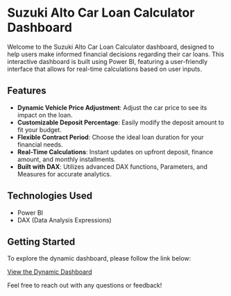 # Suzuki Alto Car Loan Calculator Dashboard

Welcome to the Suzuki Alto Car Loan Calculator dashboard, designed to help users make informed financial decisions regarding their car loans. This interactive dashboard is built using Power BI, featuring a user-friendly interface that allows for real-time calculations based on user inputs.

## Features

- **Dynamic Vehicle Price Adjustment**: Adjust the car price to see its impact on the loan.
- **Customizable Deposit Percentage**: Easily modify the deposit amount to fit your budget.
- **Flexible Contract Period**: Choose the ideal loan duration for your financial needs.
- **Real-Time Calculations**: Instant updates on upfront deposit, finance amount, and monthly installments.
- **Built with DAX**: Utilizes advanced DAX functions, Parameters, and Measures for accurate analytics.

## Technologies Used

- Power BI
- DAX (Data Analysis Expressions)

## Getting Started

To explore the dynamic dashboard, please follow the link below:

[View the Dynamic Dashboard](https://app.powerbi.com/view?r=eyJrIjoiODA3OGY3ODktMzE3OC00M2Q3LWIyMjUtZTg0MTkyZGI2OTczIiwidCI6IjY3ZDJkYjA2LTQ0YmQtNGMzMi1iN2Q5LTFhMjAyZjk4ZmM1YyIsImMiOjl9)


Feel free to reach out with any questions or feedback!

